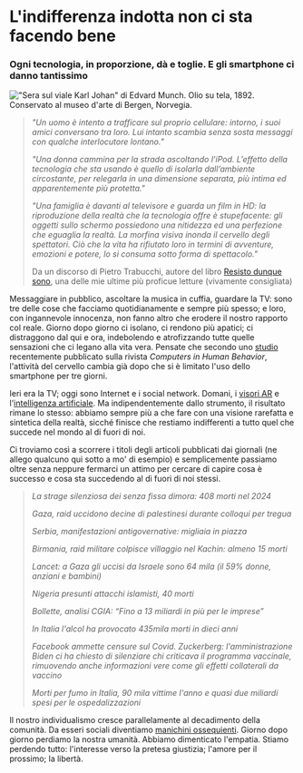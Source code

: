 # L'indifferenza indotta non ci sta facendo bene

### Ogni tecnologia, in proporzione, dà e toglie. E gli smartphone ci danno tantissimo

!["Sera sul viale Karl Johan" di Edvard Munch. Olio su tela, 1892. Conservato al museo d'arte di Bergen, Norvegia.](munch-sera-viale.jpg)

> *"Un uomo è intento a trafficare sul proprio cellulare: intorno, i suoi amici conversano tra loro. Lui intanto scambia senza sosta messaggi con qualche interlocutore lontano."*
> 
> *"Una donna cammina per la strada ascoltando l’iPod. L’effetto della tecnologia che sta usando è quello di isolarla dall’ambiente circostante, per relegarla in una dimensione separata, più intima ed apparentemente più protetta."*
> 
> *"Una famiglia è davanti al televisore e guarda un film in HD: la riproduzione della realtà che la tecnologia offre è stupefacente: gli oggetti sullo schermo possiedono una nitidezza ed una perfezione che eguaglia la realtà. La morfina visiva inonda il cervello degli spettatori. Ciò che la vita ha rifiutato loro in termini di avventure, emozioni e potere, lo si consuma sotto forma di spettacolo."*
> 
> Da un discorso di Pietro Trabucchi, autore del libro [Resisto dunque sono](https://amzn.to/4jcBpom), una delle mie ultime più proficue letture (vivamente consigliata)

Messaggiare in pubblico, ascoltare la musica in cuffia, guardare la TV: sono tre delle cose che facciamo quotidianamente e sempre più spesso; e loro, con ingannevole innocenza, non fanno altro che erodere il nostro rapporto col reale. Giorno dopo giorno ci isolano, ci rendono più apatici; ci distraggono dal qui e ora, indebolendo e atrofizzando tutte quelle sensazioni che ci legano alla vita vera. Pensate che secondo uno [studio](https://www.sciencedirect.com/science/article/pii/S0747563225000573?via%3Dihub) recentemente pubblicato sulla rivista *Computers in Human Behavior*, l'attività del cervello cambia già dopo che si è limitato l'uso dello smartphone per tre giorni.

Ieri era la TV; oggi sono Internet e i social network. Domani, i [visori AR](/articles/2023-06-06-non-prendete-in-giro-apple-vision-pro.html) e l'[intelligenza artificiale](/articles/2025-01-08-ia-catastrofe.html). Ma indipendentemente dallo strumento, il risultato rimane lo stesso: abbiamo sempre più a che fare con una visione rarefatta e sintetica della realtà, sicché finisce che restiamo indifferenti a tutto quel che succede nel mondo al di fuori di noi.

Ci troviamo così a scorrere i titoli degli articoli pubblicati dai giornali (ne allego qualcuno qui sotto a mo' di esempio) e semplicemente passiamo oltre senza neppure fermarci un attimo per cercare di capire cosa è successo e cosa sta succedendo al di fuori di noi stessi.

> *La strage silenziosa dei senza fissa dimora: 408 morti nel 2024*
> 
> *Gaza, raid uccidono decine di palestinesi durante colloqui per tregua*
> 
> *Serbia, manifestazioni antigovernative: migliaia in piazza*
> 
> *Birmania, raid militare colpisce villaggio nel Kachin: almeno 15 morti*
> 
> *Lancet: a Gaza gli uccisi da Israele sono 64 mila (il 59% donne, anziani e bambini)*
> 
> *Nigeria presunti attacchi islamisti, 40 morti*
> 
> *Bollette, analisi CGIA: “Fino a 13 miliardi in più per le imprese”*
> 
> *In Italia l'alcol ha provocato 435mila morti in dieci anni*
> 
> *Facebook ammette censure sul Covid. Zuckerberg: l'amministrazione Biden ci ha chiesto di silenziare chi criticava il programma vaccinale, rimuovendo anche informazioni vere come gli effetti collaterali da vaccino*
> 
> *Morti per fumo in Italia, 90 mila vittime l'anno e quasi due miliardi spesi per le ospedalizzazioni*

Il nostro individualismo cresce parallelamente al decadimento della comunità. Da esseri sociali diventiamo [manichini ossequienti](/articles/2025-02-15-vendere-desideri.html). Giorno dopo giorno perdiamo la nostra umanità. Abbiamo dimenticato l'empatia. Stiamo perdendo tutto: l'interesse verso la pretesa giustizia; l'amore per il prossimo; la libertà.